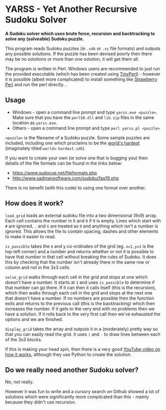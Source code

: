 # YARSS - Yet Another Recursive Sudoku Solver
**A Sudoku solver which uses brute force, recursion and backtracking to solve any (solveable) Sudoku puzzle.**

This program reads Sudoku puzzles (in `.sdk` or `.ss` file formats) and outputs any possible solutions. If the puzzle has been devised poorly then there may be no solutions or more than one solution, it will get them all.

The program is written in Perl. Windows users are recommended to just run the provided executable (which has been created using [TinyPerl](http://tinyperl.sourceforge.net/)) - however it is possible (albeit more complicated) to install something like [Strawberry Perl](https://strawberryperl.com/) and run the perl directly. 
. 

## Usage

 * Windows - open a command line prompt and type `yarss.exe <puzzle>`. Make sure that you have the `perl58.dll` and `lib.zip` files in the same location as `yarss.exe`.
 * Others - open a command line prompt and type `perl yarss.pl <puzzle>`

`<puzzle>` is the filename of a Sudoku puzzle. Some sample puzzles are included, including one which proclaims to be the [world's hardest](https://puzzling.stackexchange.com/questions/252/how-do-i-solve-the-worlds-hardest-sudoku) (imaginately titled `worlds-hardest.sdk`).

If you want to create your own (or solve one that is bugging you) then details of the file formats can be found in the links below:

* https://www.sudocue.net/fileformats.php
* http://www.sadmansoftware.com/sudoku/faq19.php

There is no benefit (with this code) to using one format over another.

## How does it work?

`load_grid` loads an external sudoku file into a two dimensional (9x9) array. Each cell contains the number in it and `0` if it is empty. Lines which start with `#` are ignored, `.` and `X` are treated as `0` and anything which isn't a number is ignored. This allows the file to contain spacing, dashes and other elements to make it easier to read.

`is_possible` takes the x and y co-ordinates of the grid (eg. `x=1,y=1` is the top-left corner) and a number and returns whether or not it is possible to have that number in that cell without breaking the rules of Sudoku. It does this by checking that the number isn't already there in the same row or column and not in the 3x3 cells.

`solve_grid` walks through each cell in the grid and stops at one which doesn't have a number. It starts at `1` and uses `is_possible` to determine if that number can go there. If it can then it calls itself (this is the recursion), which then walks through each cell in the grid and stops at the next one that doesn't have a number. If no numbers are possible then the function exits and returns to the previous call (this is the backtracking) which then increases the number. If it gets to the very end with no problems then we have a solution. If it rolls back to the very first call then we've exhausted the options and we are finished.

`display_grid` takes the array and outputs it in a (moderately) pretty way so that you can easily read the grid. It uses `|` and `-` to draw lines between each of the 3x3 blocks.

If this is making your head spin, then there is a very good [YouTube video on how it works](https://www.youtube.com/watch?v=G_UYXzGuqvM), although they use Python to create the solution.

## Do we really need another Sudoku solver?

No, not really.

However it was fun to write and a cursory search on Github showed a lot of solutions which were significantly more complicated than this - mainly because they didn't use recursion.
